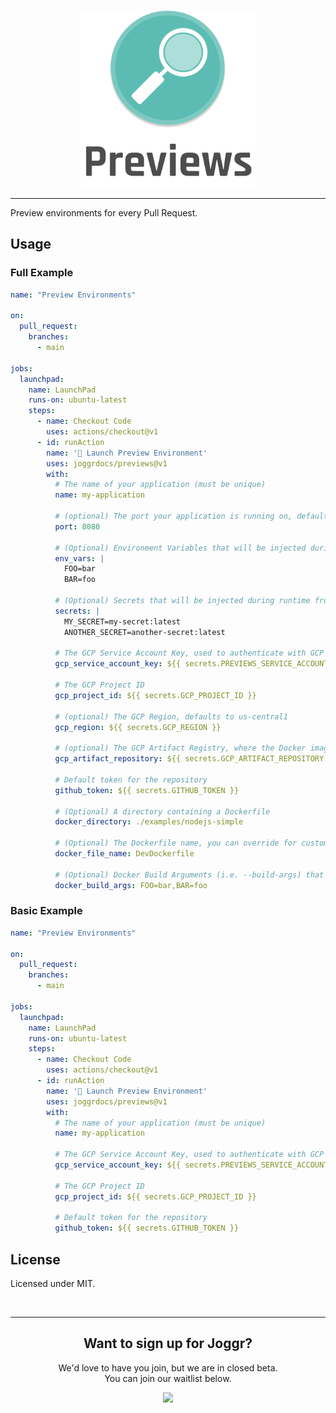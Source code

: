 <div>
    <p align="center">
        <img src="/.github/assets/logo.png" align="center" width="280" />
    </p>
    <hr>
</div>

Preview environments for every Pull Request.

## Usage

### Full Example

```yaml
name: "Preview Environments"

on:
  pull_request:
    branches:
      - main

jobs:
  launchpad:
    name: LaunchPad
    runs-on: ubuntu-latest
    steps:
      - name: Checkout Code
        uses: actions/checkout@v1
      - id: runAction
        name: '🚀 Launch Preview Environment'
        uses: joggrdocs/previews@v1
        with:
          # The name of your application (must be unique)
          name: my-application 

          # (optional) The port your application is running on, defaults to 8080
          port: 8080

          # (Optional) Environment Variables that will be injected during runtime
          env_vars: |
            FOO=bar
            BAR=foo

          # (Optional) Secrets that will be injected during runtime from GCP Secret Manager
          secrets: |
            MY_SECRET=my-secret:latest
            ANOTHER_SECRET=another-secret:latest

          # The GCP Service Account Key, used to authenticate with GCP
          gcp_service_account_key: ${{ secrets.PREVIEWS_SERVICE_ACCOUNT_KEY }}
          
          # The GCP Project ID
          gcp_project_id: ${{ secrets.GCP_PROJECT_ID }}

          # (optional) The GCP Region, defaults to us-central1
          gcp_region: ${{ secrets.GCP_REGION }}

          # (optional) The GCP Artifact Registry, where the Docker image will be stored
          gcp_artifact_repository: ${{ secrets.GCP_ARTIFACT_REPOSITORY }}
          
          # Default token for the repository
          github_token: ${{ secrets.GITHUB_TOKEN }}

          # (Optional) A directory containing a Dockerfile
          docker_directory: ./examples/nodejs-simple

          # (Optional) The Dockerfile name, you can override for custom names (i.e. DevDockerfile)
          docker_file_name: DevDockerfile

          # (Optional) Docker Build Arguments (i.e. --build-args) that will be injected during the build 
          docker_build_args: FOO=bar,BAR=foo
```

### Basic Example

```yaml
name: "Preview Environments"

on:
  pull_request:
    branches:
      - main

jobs:
  launchpad:
    name: LaunchPad
    runs-on: ubuntu-latest
    steps:
      - name: Checkout Code
        uses: actions/checkout@v1
      - id: runAction
        name: '🚀 Launch Preview Environment'
        uses: joggrdocs/previews@v1
        with:
          # The name of your application (must be unique)
          name: my-application 
          
          # The GCP Service Account Key, used to authenticate with GCP
          gcp_service_account_key: ${{ secrets.PREVIEWS_SERVICE_ACCOUNT_KEY }}
          
          # The GCP Project ID
          gcp_project_id: ${{ secrets.GCP_PROJECT_ID }}

          # Default token for the repository
          github_token: ${{ secrets.GITHUB_TOKEN }}
```

## License

Licensed under MIT.

<br>
<hr>
<h2 align="center">
    Want to sign up for Joggr?
</h2>
<p align="center">
    We'd love to have you join, but we are in closed beta. <br> You can join our waitlist below.
</p>
<p align="center">
    <a href="https://www.joggr.io/closed-beta-waitlist?utm_source=github&utm_medium=org-readme&utm_campaign=static-docs" alt="Join the Waitlist">
        <img src="https://storage.googleapis.com/joggr-public-assets/github/badges/join-waitlist-badge.svg" width="250px" />
    </a>
</p>
